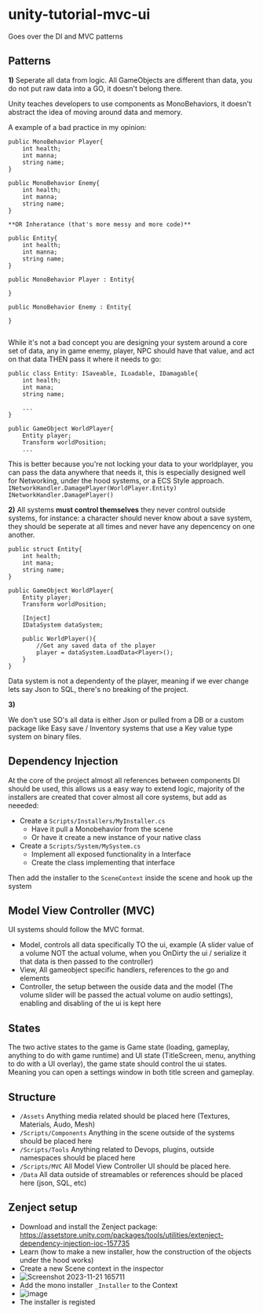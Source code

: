 # unity-tutorial-mvc-ui
Goes over the DI and MVC patterns

## Patterns

**1)** 
Seperate all data from logic.
All GameObjects are different than data, you do not put raw data into a GO, it doesn't belong there. 

Unity teaches developers to use components as MonoBehaviors, it doesn't abstract the idea of moving around data and memory. 

A example of a bad practice in my opinion: 
```
public MonoBehavior Player{
    int health; 
    int manna; 
    string name; 
}

public MonoBehavior Enemy{
    int health; 
    int manna; 
    string name; 
}

**OR Inheratance (that's more messy and more code)**

public Entity{
    int health; 
    int manna; 
    string name; 
}

public MonoBehavior Player : Entity{

}

public MonoBehavior Enemy : Entity{

}


```

While it's not a bad concept you are designing your system around a core set of data, any in game enemy, player, NPC should have that value, and act on that data THEN pass it where it needs to go: 

```
public class Entity: ISaveable, ILoadable, IDamagable{
    int health;
    int mana; 
    string name;

    ...
}

public GameObject WorldPlayer{
    Entity player; 
    Transform worldPosition;
    ...
```

This is better because you're not locking your data to your worldplayer, you can pass the data anywhere that needs it, this is especially designed well for Networking, under the hood systems, or a ECS Style approach. 
`INetworkHandler.DamagePlayer(WorldPlayer.Entity)`
`INetworkHandler.DamagePlayer()`

**2)**
All systems **must control themselves** they never control outside systems, for instance: a character should never know about a save system, they should be seperate at all times and never have any depencency on one another. 

```
public struct Entity{
    int health;
    int mana; 
    string name;
}

public GameObject WorldPlayer{
    Entity player; 
    Transform worldPosition;

    [Inject]
    IDataSystem dataSystem;

    public WorldPlayer(){
        //Get any saved data of the player
        player = dataSystem.LoadData<Player>();
    }    
}

```

Data system is not a dependenty of the player, meaning if we ever change lets say Json to SQL, there's no breaking of the project. 

**3)**

We don't use SO's all data is either Json or pulled from a DB or a custom package like Easy save / Inventory systems that use a Key value type system on binary files. 



## Dependency Injection
At the core of the project almost all references between components DI should be used, this allows us a easy way to extend logic, majority of the installers are created that cover almost all core systems, but add as neeeded: 
- Create a `Scripts/Installers/MyInstaller.cs`
    - Have it pull a Monobehavior from the scene
    - Or have it create a new instance of your native class
- Create a `Scripts/System/MySystem.cs`
    - Implement all exposed functionality in a Interface
    - Create the class implementing that interface

Then add the installer to the `SceneContext` inside the scene and hook up the system

## Model View Controller (MVC)
UI systems should follow the MVC format. 

- Model, controls all data specifically TO the ui, example (A slider value of a volume NOT the actual volume, when you OnDirty the ui / serialize it that data is then passed to the controller)
- View, All gameobject specific handlers, references to the go and elements
- Controller, the setup between the ouside data and the model (The volume slider will be passed the actual volume on audio settings), enabling and disabling of the ui is kept here

## States
The two active states to the game is Game state (loading, gameplay, anything to do with game runtime) and UI state (TitleScreen, menu, anything to do with a UI overlay), the game state should control the ui states. 
Meaning you can open a settings window in both title screen and gameplay. 

## Structure
- `/Assets` Anything media related should be placed here (Textures, Materials, Audo, Mesh)
- `/Scripts/Components` Anything in the scene outside of the systems should be placed here
- `/Scripts/Tools` Anything related to Devops, plugins, outside namespaces should be placed here
- `/Scripts/MVC` All Model View Controller UI should be placed here.
- `/Data` All data outside of streamables or references should be placed here (json, SQL, etc)

## Zenject setup
- Download and install the Zenject package: https://assetstore.unity.com/packages/tools/utilities/extenject-dependency-injection-ioc-157735
- Learn (how to make a new installer, how the construction of the objects under the hood works)
- Create a new Scene context in the inspector 
- ![Screenshot 2023-11-21 165711](https://github.com/wes-kay/unity-tutorial-mvc-ui/assets/40011470/88192916-8676-4897-911a-e4262cae0981)
- Add the mono installer `_Installer` to the Context
- ![image](https://github.com/wes-kay/unity-tutorial-mvc-ui/assets/40011470/6d627c83-28b3-4c95-b247-4dcd6f2a06e3)
- The installer is registed
